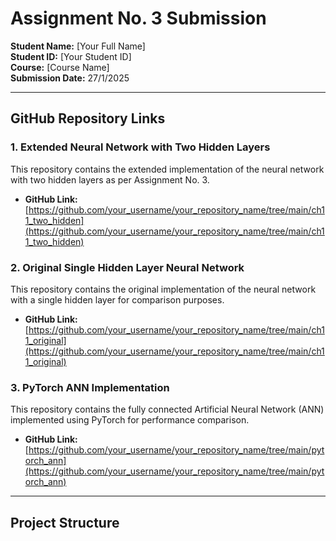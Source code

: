 # Assignment No. 3 Submission

**Student Name:** [Your Full Name]  
**Student ID:** [Your Student ID]  
**Course:** [Course Name]  
**Submission Date:** 27/1/2025

---

## **GitHub Repository Links**

### **1. Extended Neural Network with Two Hidden Layers**

This repository contains the extended implementation of the neural network with two hidden layers as per Assignment No. 3.

- **GitHub Link:** [https://github.com/your_username/your_repository_name/tree/main/ch11_two_hidden](https://github.com/your_username/your_repository_name/tree/main/ch11_two_hidden)

### **2. Original Single Hidden Layer Neural Network**

This repository contains the original implementation of the neural network with a single hidden layer for comparison purposes.

- **GitHub Link:** [https://github.com/your_username/your_repository_name/tree/main/ch11_original](https://github.com/your_username/your_repository_name/tree/main/ch11_original)

### **3. PyTorch ANN Implementation**

This repository contains the fully connected Artificial Neural Network (ANN) implemented using PyTorch for performance comparison.

- **GitHub Link:** [https://github.com/your_username/your_repository_name/tree/main/pytorch_ann](https://github.com/your_username/your_repository_name/tree/main/pytorch_ann)

---

## **Project Structure**
